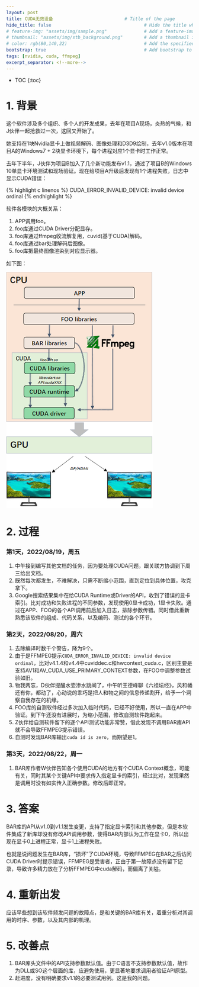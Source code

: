 ```yaml
---
layout: post
title: CUDA无效设备                           # Title of the page
hide_title: false                                   # Hide the title when displaying the post, but shown in lists of posts
# feature-img: "assets/img/sample.png"              # Add a feature-image to the post
# thumbnail: "assets/img/stb_background.png"        # Add a thumbnail image on blog view
# color: rgb(80,140,22)                             # Add the specified color as feature image, and change link colors in post
bootstrap: true                                     # Add bootstrap to the page
tags: [nvidia, cuda, ffmpeg]
excerpt_separator: <!--more-->
---
```


<!--more-->
* TOC
{:toc}

# 1. 背景

这个软件涉及多个组织、多个人的开发成果，去年在项目A现场，炎热的气候，和J伙伴一起抢救过一次，这回又开始了。

她支持在1块Nvidia显卡上做视频解码、图像处理和D3D9绘制，去年v1.0版本在项目A的Windows7 + 2块显卡环境下，每个进程对应1个显卡时工作正常。

去年下半年，J伙伴为项目B加入了几个新功能发布v1.1，通过了项目B的Windows 10单显卡环境测试和现场验证。现在给项目A升级后发现有1个进程失败，日志中显示CUDA错误：

{% highlight c linenos %}
CUDA_ERROR_INVALID_DEVICE: invalid device ordinal
{% endhighlight %}

软件各模块的大概关系：

1. APP调用foo。
2. foo库通过CUDA Driver分配显存。
3. foo库通过ffmpeg收流解复用，cuvid(基于CUDA)解码。
4. foo库通过bar处理解码后图像。
5. foo库把最终图像渲染到对应显示器。

如下图：

![框架](/assets/img/post/2022-08-19-Cuda-invalid/architecture.png "框架")

# 2. 过程

### 第1天，2022/08/19，周五

1. 中午接到编写其他文档的任务，因为要处理CUDA问题，跟关联方协调到下周三给出文档。
2. 既然每次都发生，不难解决，只需不断缩小范围，直到定位到具体位置，攻克拿下。
3. Google搜索结果集中在给CUDA Runtime或Driver的API，收到了错误的显卡索引。比对成功和失败进程的不同参数，发现使用0显卡成功，1显卡失败。通过在APP、FOO的各个API调用前后加入日志，排除参数传错。同时借此重新熟悉该软件的组成、代码关系，以及编码、测试的各个环节。

### 第2天，2022/08/20，周六

1. 去除编译时数千个警告，降为9个。
2. 由于是FFMPEG提示`CUDA_ERROR_INVALID_DEVICE: invalid device ordinal`，比对v4.1.4和v4.4中cuviddec.c和hwcontext_cuda.c，区别主要是支持AV1和AV_CUDA_USE_PRIMARY_CONTEXT参数，在FOO中调整参数试验如旧。
3. 物我两忘，D伙伴提醒水壶渗水跳闸了，中午听王德峰聊《六祖坛经》，风和幡还有你，都动了，心动说的乖巧是把人和物之间的信息传递割开，给予一个洞察自我存在的机缘。
4. FOO库的自测软件经过多次加入临时代码，已经不好使用，所以一直在APP中验证。到下午还没有进展时，为缩小范围，修改自测软件跑起来。
5. Z伙伴给自测软件留下的逐个API测试功能非常赞，借此发现不调用BAR库API就不会导致FFMPEG提示错误。
6. 自测时发现BAR库输出`cuda id is zero`，而期望是1。

### 第3天，2022/08/22，周一

1. BAR库作者W伙伴告知各个使用CUDA的地方有个CUDA Context概念，可能有关，同时其某个关键API中要求传入指定显卡的索引，经过比对，发现果然是调用时没有如实传入正确参数。修改后即正常。

# 3. 答案

BAR库的API从v1.0到v1.1发生变更，支持了指定显卡索引和其他参数，但是本软件集成了新库却没有修改API调用参数，使得BAR内部认为工作在显卡0，所以出现在显卡0上进程正常，显卡1上进程失败。

也就是说问题发生在BAR库，“损坏”了CUDA环境，导致FFMPEG在BAR之后访问CUDA Driver时提示错误，FFMPEG是受害者，正由于第一故障点没有留下记录，导致许多精力放在了分析FFMPEG中cuda解码，而偏离了关隘。

# 4. 重新出发

应该早些想到该软件频发问题的故障点，是和关键的BAR库有关，着重分析对其调用的时序、参数，以及其内部的机理。

# 5. 改善点

1. BAR库头文件中的API支持参数默认值。由于C语言不支持参数默认值，故作为DLL或SO这个层面的库，应避免使用，更显著地要求调用者验证API原型。
2. 赶进度，没有明确要求v1.1的必要测试用例。这是我的问题。